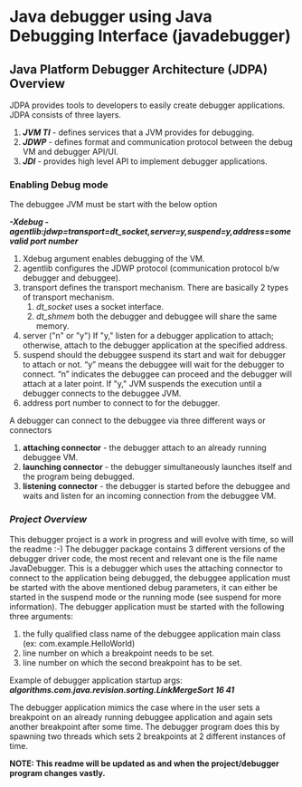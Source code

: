 # Java debugger using Java Debugging Interface (javadebugger)
## Java Platform Debugger Architecture (JDPA) Overview
JDPA provides tools to developers to easily create debugger applications.  JDPA consists of three layers.
1. ***JVM TI*** - defines services that a JVM provides for debugging.
2. ***JDWP*** - defines format and communication protocol between the debug VM and debugger API/UI.
3. ***JDI*** - provides high level API to implement debugger applications.

### Enabling Debug mode
The debuggee JVM must be start with the below option

***-Xdebug -agentlib:jdwp=transport=dt_socket,server=y,suspend=y,address=some valid port number***

1. Xdebug argument enables debugging of the VM.
2. agentlib  configures the JDWP protocol (communication protocol b/w debugger and debuggee).
3. transport  defines the transport mechanism.  There are basically 2 types of transport mechanism.
    1. *dt_socket*  uses a socket interface.
    2. *dt_shmem*  both the debugger and debuggee will share the same memory.
4. server  ("n" or "y") If "y," listen for a debugger application to attach; otherwise, attach to the debugger application at the specified address.
5. suspend  should the debuggee suspend its start and wait for debugger to attach or not.  “y” means the debuggee will wait for the debugger to connect. “n” indicates the debuggee can proceed and the debugger will attach at a later point.  If "y," JVM suspends the execution until a debugger connects to the debuggee JVM.
6. address  port number to connect to for the debugger.

A debugger can connect to the debuggee via three different ways or connectors
1. **attaching connector** - the debugger attach to an already running debuggee VM.
2. **launching connector** - the debugger simultaneously launches itself and the program being debugged.
3. **listening connector** - the debugger is started before the debuggee and waits and listen for an incoming connection from the debuggee VM.

### ***Project Overview***
This debugger project is a work in progress and will evolve with time, so will the readme :-)
The debugger package contains 3 different versions of the debugger driver code, the most recent and relevant one is the file name JavaDebugger.
This is a debugger which uses the attaching connector to connect to the application being debugged, the debuggee application must be started with the above mentioned debug parameters, it can either be started in the suspend mode or the running mode (see suspend for more information).
The debugger application must be started with the following three arguments:
1. the fully qualified class name of the debuggee application main class (ex: com.example.HelloWorld)
2. line number on which a breakpoint needs to be set.
3. line number on which the second breakpoint has to be set.

Example of debugger application startup args: ***algorithms.com.java.revision.sorting.LinkMergeSort 16 41***

The debugger application mimics the case where in the user sets a breakpoint on an already running debuggee application and again sets another breakpoint after some time.  The debugger program does this by spawning two threads which sets 2 breakpoints at 2 different instances of time.

**NOTE: This readme will be updated as and when the project/debugger program changes vastly.** 
